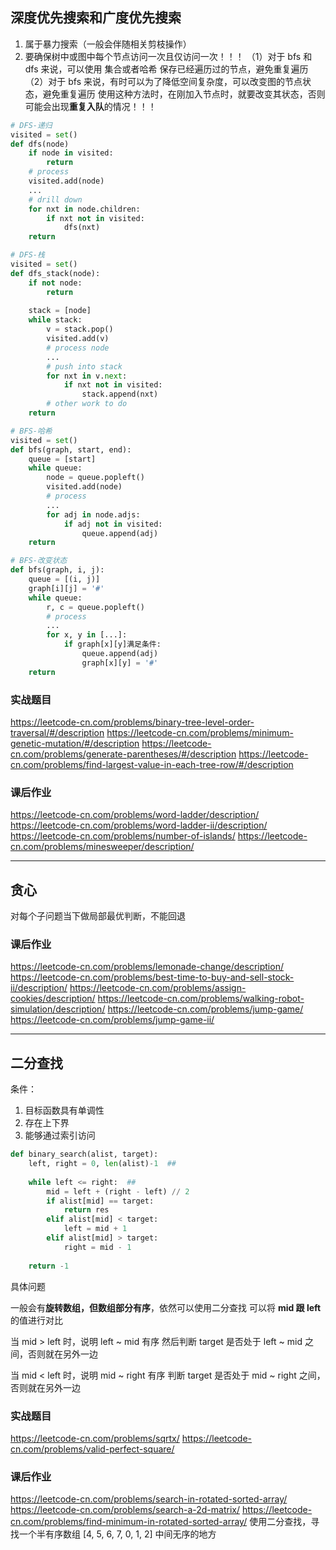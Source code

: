## 深度优先搜索和广度优先搜索

1. 属于暴力搜索（一般会伴随相关剪枝操作）
2. 要确保树中或图中每个节点访问一次且仅访问一次！！！
    （1）对于 bfs 和 dfs 来说，可以使用 集合或者哈希 保存已经遍历过的节点，避免重复遍历
    （2）对于 bfs 来说，有时可以为了降低空间复杂度，可以改变图的节点状态，避免重复遍历
            使用这种方法时，在刚加入节点时，就要改变其状态，否则可能会出现**重复入队**的情况！！！

```python
# DFS-递归
visited = set()
def dfs(node)
	if node in visited:
        return
    # process
    visited.add(node)
    ...
    # drill down
    for nxt in node.children:
        if nxt not in visited:
            dfs(nxt)
	return

# DFS-栈
visited = set()
def dfs_stack(node):
    if not node:
        return
    
    stack = [node]
    while stack:
        v = stack.pop()
        visited.add(v)
        # process node
        ...
        # push into stack
        for nxt in v.next:
            if nxt not in visited:
                stack.append(nxt)
        # other work to do
	return

# BFS-哈希
visited = set()
def bfs(graph, start, end):
    queue = [start]
    while queue:
        node = queue.popleft()
        visited.add(node)
        # process
        ...
       	for adj in node.adjs:
            if adj not in visited:
	            queue.append(adj)
    return

# BFS-改变状态
def bfs(graph, i, j):
    queue = [(i, j)]
    graph[i][j] = '#'
    while queue:
        r, c = queue.popleft()
        # process
        ...
       	for x, y in [...]:
            if graph[x][y]满足条件:
	            queue.append(adj)
                graph[x][y] = '#'
    return
```

### 实战题目

https://leetcode-cn.com/problems/binary-tree-level-order-traversal/#/description
https://leetcode-cn.com/problems/minimum-genetic-mutation/#/description
https://leetcode-cn.com/problems/generate-parentheses/#/description
https://leetcode-cn.com/problems/find-largest-value-in-each-tree-row/#/description

### 课后作业

https://leetcode-cn.com/problems/word-ladder/description/
https://leetcode-cn.com/problems/word-ladder-ii/description/
https://leetcode-cn.com/problems/number-of-islands/
https://leetcode-cn.com/problems/minesweeper/description/

------



## 贪心

对每个子问题当下做局部最优判断，不能回退

### 课后作业

https://leetcode-cn.com/problems/lemonade-change/description/
https://leetcode-cn.com/problems/best-time-to-buy-and-sell-stock-ii/description/
https://leetcode-cn.com/problems/assign-cookies/description/
https://leetcode-cn.com/problems/walking-robot-simulation/description/
https://leetcode-cn.com/problems/jump-game/
https://leetcode-cn.com/problems/jump-game-ii/

------



## 二分查找

条件：  

1. 目标函数具有单调性
2. 存在上下界
3. 能够通过索引访问

```python
def binary_search(alist, target):
    left, right = 0, len(alist)-1  ## 
    
    while left <= right:  ## 
        mid = left + (right - left) // 2
        if alist[mid] == target:
            return res
        elif alist[mid] < target:
            left = mid + 1
        elif alist[mid] > target:
            right = mid - 1
            
    return -1
```

具体问题

一般会有**旋转数组，但数组部分有序**，依然可以使用二分查找
可以将 **mid 跟 left** 的值进行对比

当 mid > left 时，说明 left ~ mid 有序
	然后判断 target 是否处于 left ~ mid 之间，否则就在另外一边
	
当 mid < left 时，说明 mid ~ right 有序
	判断 target 是否处于 mid ~ right 之间，否则就在另外一边

### 实战题目

https://leetcode-cn.com/problems/sqrtx/
https://leetcode-cn.com/problems/valid-perfect-square/

### 课后作业

https://leetcode-cn.com/problems/search-in-rotated-sorted-array/
https://leetcode-cn.com/problems/search-a-2d-matrix/
https://leetcode-cn.com/problems/find-minimum-in-rotated-sorted-array/
使用二分查找，寻找一个半有序数组 [4, 5, 6, 7, 0, 1, 2] 中间无序的地方

